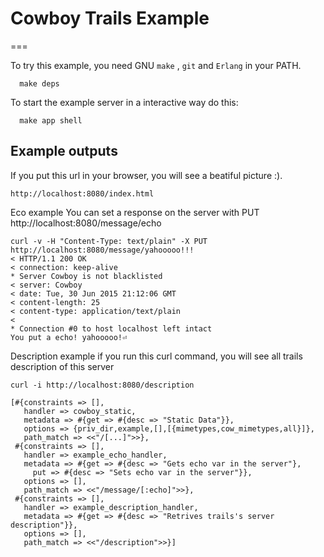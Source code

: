 # Cowboy Trails Example
===

To try this example, you need GNU `make` , `git` and `Erlang` in your PATH.

```
  make deps
```

To start the example server in a interactive way do this:
```
  make app shell
```

Example outputs
---------------

If you put this url in your browser, you will see a beatiful picture :).
```
http://localhost:8080/index.html
```

Eco example
You can set a response on the server with PUT http://localhost:8080/message/echo
```
curl -v -H "Content-Type: text/plain" -X PUT http://localhost:8080/message/yahooooo!!!
< HTTP/1.1 200 OK
< connection: keep-alive
* Server Cowboy is not blacklisted
< server: Cowboy
< date: Tue, 30 Jun 2015 21:12:06 GMT
< content-length: 25
< content-type: application/text/plain
<
* Connection #0 to host localhost left intact
You put a echo! yahooooo!⏎
```

Description example
if you run this curl command, you will see all trails description of this server
```
curl -i http://localhost:8080/description

[#{constraints => [],
   handler => cowboy_static,
   metadata => #{get => #{desc => "Static Data"}},
   options => {priv_dir,example,[],[{mimetypes,cow_mimetypes,all}]},
   path_match => <<"/[...]">>},
 #{constraints => [],
   handler => example_echo_handler,
   metadata => #{get => #{desc => "Gets echo var in the server"},
     put => #{desc => "Sets echo var in the server"}},
   options => [],
   path_match => <<"/message/[:echo]">>},
 #{constraints => [],
   handler => example_description_handler,
   metadata => #{get => #{desc => "Retrives trails's server description"}},
   options => [],
   path_match => <<"/description">>}]
```

